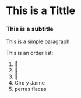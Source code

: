 # This is a Tittle

### This is a subtitle

This is a simple paragraph

This is an order list:
1. 🍏
2. 🍌
3. 🍑
4. Ciro y Jaime
5. perras flacas
